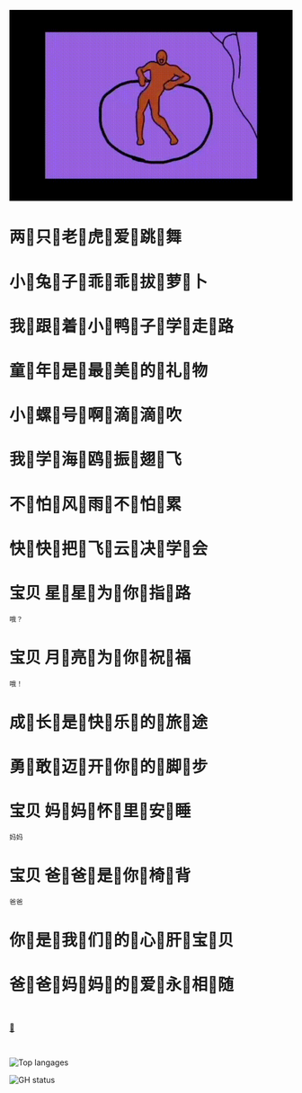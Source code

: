 ![egg](https://github.com/MCUmbrella/MCUmbrella/raw/master/egg.gif)
# 两🕺只💃老🕺虎💃爱🕺跳💃舞
# 小💃兔🕺子💃乖🕺乖💃拔🕺萝💃卜
# 我🕺跟💃着🕺小💃鸭🕺子💃学🕺走💃路
# 童💃年🕺是💃最🕺美💃的🕺礼💃物
# 小🕺螺💃号🕺啊💃滴🕺滴💃吹
# 我💃学🕺海💃鸥🕺振💃翅🕺飞
# 不🕺怕💃风🕺雨💃不🕺怕💃累
# 快💃快🕺把💃飞🕺云💃决🕺学💃会
# 宝贝 星🕺星💃为🕺你💃指🕺路
`哦？`
# 宝贝 月💃亮🕺为💃你🕺祝💃福
`哦！`
# 成🕺长💃是🕺快💃乐🕺的💃旅🕺途
# 勇💃敢🕺迈💃开🕺你💃的🕺脚💃步
# 宝贝 妈🕺妈💃怀🕺里💃安🕺睡
`妈妈`
# 宝贝 爸💃爸🕺是💃你🕺椅💃背
`爸爸`
# 你🕺是💃我🕺们💃的🕺心💃肝🕺宝💃贝
# 爸💃爸🕺妈💃妈🕺的💃爱🕺永💃相🕺随
<br>

[🥚](https://www.youtube.com/watch?v=YfoF5M0hZ8s)

<br>

![Top langages](https://github-readme-stats.vercel.app/api/top-langs/?username=MCUmbrella&show_icons=true&hide_border=true&theme=radical)

![GH status](https://github-readme-stats.vercel.app/api?username=MCUmbrella&show_icons=true&hide_border=true&theme=radical)